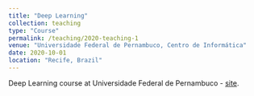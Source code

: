 ```yaml
---
title: "Deep Learning"
collection: teaching
type: "Course"
permalink: /teaching/2020-teaching-1
venue: "Universidade Federal de Pernambuco, Centro de Informática"
date: 2020-10-01
location: "Recife, Brazil"
---
```


Deep Learning course at Universidade Federal de Pernambuco - [site](https://deeplearning.cin.ufpe.br).


<script src="https://bibbase.org/show?bib=https://dblp.org/pid/75/5629.bib&jsonp=1"></script>
